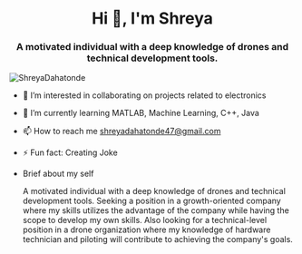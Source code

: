 <h1 align="center">Hi 👋, I'm Shreya</h1>
<h3 align="center">A motivated individual with a deep knowledge of drones and technical development tools.</h3>
<p align="left"> <img src="https://komarev.com/ghpvc/?username=shreyadahatonde&label=Profile%20views&color=0e75b6&style=flat" alt="ShreyaDahatonde" /> </p>

- 👀 I’m interested in collaborating on projects related to electronics
- 🌱 I’m currently learning MATLAB, Machine Learning, C++, Java
- 📫 How to reach me shreyadahatonde47@gmail.com
- ⚡ Fun fact: Creating Joke
- Brief about my self

    A motivated individual with a deep knowledge of drones and technical development tools. Seeking a position in a 
    growth-oriented company where my skills utilizes the advantage of the company while having the scope to develop 
    my own skills. Also looking for a technical-level position in a drone organization where my knowledge of hardware 
    technician and piloting will contribute to achieving the company's goals.

<!---
ShreyaDahatonde/ShreyaDahatonde is a ✨ special ✨ repository because its `README.md` (this file) appears on your GitHub profile.
You can click the Preview link to take a look at your changes.
--->
